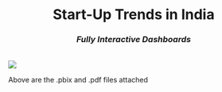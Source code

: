 <h1 align="center"><b>Start-Up Trends in India </b></h1>
<h3 align="center"><i>Fully Interactive Dashboards </i></h3>
<br>
<img align="center" src="https://drive.google.com/file/d/10zIEEpN-2BQjHPD3nwgsAYtdhv_SbhS7/view">
<br>
<p>Above are the .pbix and .pdf files attached</p>
